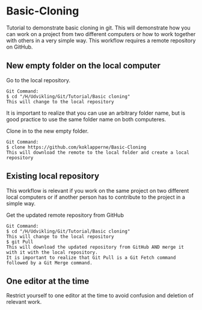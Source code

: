 # Basic-Cloning
Tutorial to demonstrate basic cloning in git. This will demonstrate how you can work on a project from two different computers or how to work together with others in a very simple way. This workflow requires a remote repository on GitHub.

## New empty folder on the local computer
Go to the local repository.
```
Git Command:
$ cd "/H/Udvikling/Git/Tutorial/Basic cloning"
This will change to the local repository
```
It is important to realize that you can use an arbitrary folder name, but is good practice to use the same folder name on both computeres.

Clone in to the new empty folder.
```
Git Command:
$ clone https://github.com/koklapperne/Basic-Cloning
This will download the remote to the local folder and create a local repository
```
## Existing local repository
This workflow is relevant if you work on the same project on two different local computers or if another person has to contribute to the project in a simple way.

Get the updated remote repository from GitHub
```
Git Command:
$ cd "/H/Udvikling/Git/Tutorial/Basic cloning"
This will change to the local repository
$ git Pull
This will download the updated repository from GitHub AND merge it with it with the local repository. 
It is important to realize that Git Pull is a Git Fetch command followed by a Git Merge command.
```
## One editor at the time
Restrict yourself to one editor at the time to avoid confusion and deletion of relevant work.
